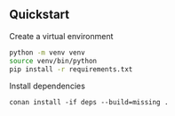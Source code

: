 ## Quickstart

Create a virtual environment
```bash
python -m venv venv
source venv/bin/python
pip install -r requirements.txt
```

Install dependencies
```
conan install -if deps --build=missing .
```
